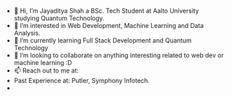 - 👋 Hi, I’m Jayaditya Shah a BSc. Tech Student at Aalto University studying Quantum Technology.
- 👀 I’m interested in Web Development, Machine Learning and Data Analysis. 
- 🌱 I’m currently learning Full Stack Development and Quantum Technology
- 💞️ I’m looking to collaborate on anything interesting related to web dev or machine learning :D
- 📫 Reach out to me at:
- Past Experience at: Putler, Symphony Infotech. 
-
<!---
jayadityashah/jayadityashah is a ✨ special ✨ repository because its `README.md` (this file) appears on your GitHub profile.
You can click the Preview link to take a look at your changes.
--->
